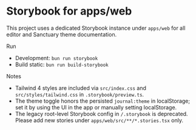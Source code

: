 # Storybook for apps/web

This project uses a dedicated Storybook instance under `apps/web` for all editor and Sanctuary theme documentation.

Run

- Development: `bun run storybook`
- Build static: `bun run build-storybook`

Notes

- Tailwind 4 styles are included via `src/index.css` and `src/styles/tailwind.css` in `.storybook/preview.ts`.
- The theme toggle honors the persisted `journal:theme` in localStorage; set it by using the UI in the app or manually setting localStorage.
- The legacy root-level Storybook config in `/.storybook` is deprecated. Please add new stories under `apps/web/src/**/*.stories.tsx` only.
